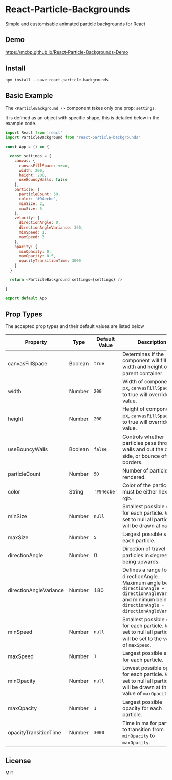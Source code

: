 # React-Particle-Backgrounds
Simple and customisable animated particle backgrounds for React

## Demo
https://mcbp.github.io/React-Particle-Backgrounds-Demo

## Install
```
npm install --save react-particle-backgrounds
```

## Basic Example

The `<ParticleBackground />` component takes only one prop: `settings`.

It is defined as an object with specific shape, this is detailed below in the example code.

```javascript
import React from 'react'
import ParticleBackground from 'react-particle-backgrounds'

const App = () => {

  const settings = {
    canvas: {
      canvasFillSpace: true,
      width: 200,
      height: 200,
      useBouncyWalls: false
    },
    particle: {
      particleCount: 50,
      color: '#94ecbe',
      minSize: 2,
      maxSize: 5
    },
    velocity: {
      directionAngle: 0,
      directionAngleVariance: 360,
      minSpeed: 1,
      maxSpeed: 3
    },
    opacity: {
      minOpacity: 0,
      maxOpacity: 0.5,
      opacityTransitionTime: 3000
    }
  }

  return <ParticleBackground settings={settings} />

}

export default App
```

## Prop Types

The accepted prop types and their default values are listed below

Property | Type | Default Value | Description
--- | --- | --- | ---
canvasFillSpace | Boolean | `true` | Determines if the component will fill the width and height of it's parent container.
width | Number | `200` | Width of component in px, `canvasFillSpace` set to true will override this value.
height | Number | `200` | Height of component in px, `canvasFillSpace` set to true will override this value.
useBouncyWalls | Boolean | `false` | Controls whether particles pass through walls and out the other side, or bounce off the borders.
particleCount | Number | `50` | Number of particles rendered.
color | String | `'#94ecbe'` | Color of the particles, must be either hex or rgb.
minSize | Number | `null` | Smallest possible size for each particle. When set to null all particles will be drawn at `maxSize`.
maxSize | Number | `5` | Largest possible size for each particle.
directionAngle | Number | 0 | Direction of travel of particles in degrees, 0 being upwards.
directionAngleVariance | Number | 180 | Defines a range for directionAngle. Maximum angle being `directionAngle + directionAngleVariance` and minimum being `directionAngle - directionAngleVariance`.
minSpeed | Number | `null` | Smallest possible speed for each particle. When set to null all particles will be set to the value of `maxSpeed`.
maxSpeed | Number | `1` | Largest possible speed for each particle.
minOpacity | Number | `null` | Lowest possible opacity for each particle. When set to null all particles will be drawn at the value of `maxOpacity`.
maxOpacity | Number | `1` | Largest possible opacity for each particle.
opacityTransitionTime | Number | `3000` | Time in ms for particles to transition from `minOpacity` to `maxOpacity`.

## License

MIT

